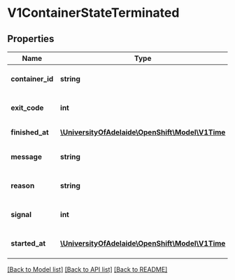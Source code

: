 # V1ContainerStateTerminated

## Properties
Name | Type | Description | Notes
------------ | ------------- | ------------- | -------------
**container_id** | **string** | Container&#39;s ID in the format &#39;docker://&lt;container_id&gt;&#39; | [optional] 
**exit_code** | **int** | Exit status from the last termination of the container | 
**finished_at** | [**\UniversityOfAdelaide\OpenShift\Model\V1Time**](V1Time.md) | Time at which the container last terminated | [optional] 
**message** | **string** | Message regarding the last termination of the container | [optional] 
**reason** | **string** | (brief) reason from the last termination of the container | [optional] 
**signal** | **int** | Signal from the last termination of the container | [optional] 
**started_at** | [**\UniversityOfAdelaide\OpenShift\Model\V1Time**](V1Time.md) | Time at which previous execution of the container started | [optional] 

[[Back to Model list]](../README.md#documentation-for-models) [[Back to API list]](../README.md#documentation-for-api-endpoints) [[Back to README]](../README.md)


